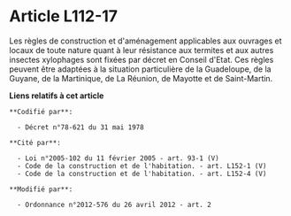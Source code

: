 # Article L112-17

Les règles de construction et d'aménagement applicables aux ouvrages et locaux de toute nature quant à leur résistance aux
termites et aux autres insectes xylophages sont fixées par décret en Conseil d'Etat. Ces règles peuvent être adaptées à la
situation particulière de la Guadeloupe, de la Guyane, de la Martinique, de La Réunion, de Mayotte et de Saint-Martin.

**Liens relatifs à cet article**

	**Codifié par**:

	  - Décret n°78-621 du 31 mai 1978

	**Cité par**:

	  - Loi n°2005-102 du 11 février 2005 - art. 93-1 (V)
	  - Code de la construction et de l'habitation. - art. L152-1 (V)
	  - Code de la construction et de l'habitation. - art. L152-4 (V)

	**Modifié par**:

	  - Ordonnance n°2012-576 du 26 avril 2012 - art. 2
